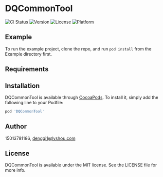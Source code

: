 # DQCommonTool

[![CI Status](https://img.shields.io/travis/15013781186/DQCommonTool.svg?style=flat)](https://travis-ci.org/15013781186/DQCommonTool)
[![Version](https://img.shields.io/cocoapods/v/DQCommonTool.svg?style=flat)](https://cocoapods.org/pods/DQCommonTool)
[![License](https://img.shields.io/cocoapods/l/DQCommonTool.svg?style=flat)](https://cocoapods.org/pods/DQCommonTool)
[![Platform](https://img.shields.io/cocoapods/p/DQCommonTool.svg?style=flat)](https://cocoapods.org/pods/DQCommonTool)

## Example

To run the example project, clone the repo, and run `pod install` from the Example directory first.

## Requirements

## Installation

DQCommonTool is available through [CocoaPods](https://cocoapods.org). To install
it, simply add the following line to your Podfile:

```ruby
pod 'DQCommonTool'
```

## Author

15013781186, dengqi1@lvshou.com

## License

DQCommonTool is available under the MIT license. See the LICENSE file for more info.
